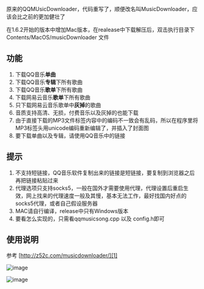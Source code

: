 原来的QQMUsicDownloader，代码重写了，顺便改名叫MusicDownloader，应该会比之前的更加健壮了


在1.6.2开始的版本中增加Mac版本，在realease中下载解压后，双击执行目录下Contents/MacOS/musicDownloader 文件
## 功能 ##
 1. 下载QQ音乐**单曲**
 2. 下载QQ音乐**专辑**下所有歌曲
 3. 下载QQ音乐**歌单**下所有歌曲
 4. 下载网易云音乐**歌单**下所有歌曲
 5. 只下载网易云音乐歌单中**灰掉**的歌曲
 6. 音质支持高清、无损，付费音乐以及灰掉的也能下载
 7. 由于直接下载的MP3文件标签内容中的编码不一致会有乱码，所以在程序里将MP3标签头用unicode编码重新编辑了，并插入了封面图
 8. 要下载单曲以及专辑，请使用QQ音乐中的链接

## 提示 ##
  1. 不支持短链接，QQ音乐软件复制出来的链接是短链接，要复制到浏览器之后再把链接粘贴过来
  2. 代理选项只支持socks5，一般在国外才需要使用代理，代理设置后重启生效，网上找来的代理速度一般及其慢，基本无法工作，最好找国内好点的socks5代理，或者自己假设服务器
  3. MAC请自行编译，release中只有Windows版本
  4. 要看怎么实现的，只需看qqmusicsong.cpp 以及 config.h即可

## 使用说明 ##

 参考 [http://z52c.com/musicdownloader/][1]

 ![image](https://o05g5zevc.qnssl.com/03dd1eff-eeaa-48c4-bb6c-f5a2154eb403/TIM%E5%9B%BE%E7%89%8720180709101925.png?imageMogr2/auto-orient/strip/thumbnail/!1600x1600%3E)

 ![image](https://o05g5zevc.qnssl.com/2e1c3700-4ccb-49ed-9879-02efce9a752f/TIM%E5%9B%BE%E7%89%8720180709202927.png?imageMogr2/auto-orient/strip/thumbnail/!1600x1600%3E)


  [1]: http://z52c.com/musicdownloader/
  
  
